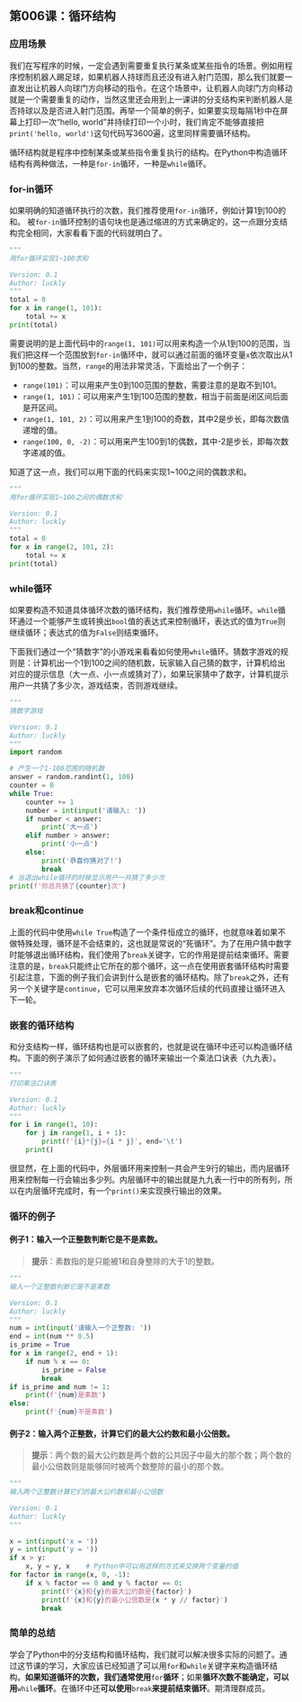 ## 第006课：循环结构

### 应用场景

我们在写程序的时候，一定会遇到需要重复执行某条或某些指令的场景。例如用程序控制机器人踢足球，如果机器人持球而且还没有进入射门范围，那么我们就要一直发出让机器人向球门方向移动的指令。在这个场景中，让机器人向球门方向移动就是一个需要重复的动作，当然这里还会用到上一课讲的分支结构来判断机器人是否持球以及是否进入射门范围。再举一个简单的例子，如果要实现每隔1秒中在屏幕上打印一次“hello, world”并持续打印一个小时，我们肯定不能够直接把`print('hello, world')`这句代码写3600遍，这里同样需要循环结构。

循环结构就是程序中控制某条或某些指令重复执行的结构。在Python中构造循环结构有两种做法，一种是`for-in`循环，一种是`while`循环。

### for-in循环

如果明确的知道循环执行的次数，我们推荐使用`for-in`循环，例如计算1到100的和。 被`for-in`循环控制的语句块也是通过缩进的方式来确定的，这一点跟分支结构完全相同，大家看看下面的代码就明白了。

```Python
"""
用for循环实现1~100求和

Version: 0.1
Author: luckly
"""
total = 0
for x in range(1, 101):
    total += x
print(total)
```

需要说明的是上面代码中的`range(1, 101)`可以用来构造一个从1到100的范围，当我们把这样一个范围放到`for-in`循环中，就可以通过前面的循环变量`x`依次取出从1到100的整数。当然，`range`的用法非常灵活，下面给出了一个例子：

- `range(101)`：可以用来产生0到100范围的整数，需要注意的是取不到101。
- `range(1, 101)`：可以用来产生1到100范围的整数，相当于前面是闭区间后面是开区间。
- `range(1, 101, 2)`：可以用来产生1到100的奇数，其中2是步长，即每次数值递增的值。
- `range(100, 0, -2)`：可以用来产生100到1的偶数，其中-2是步长，即每次数字递减的值。

知道了这一点，我们可以用下面的代码来实现1~100之间的偶数求和。

```Python
"""
用for循环实现1~100之间的偶数求和

Version: 0.1
Author: luckly
"""
total = 0
for x in range(2, 101, 2):
    total += x
print(total)
```

### while循环

如果要构造不知道具体循环次数的循环结构，我们推荐使用`while`循环。`while`循环通过一个能够产生或转换出`bool`值的表达式来控制循环，表达式的值为`True`则继续循环；表达式的值为`False`则结束循环。

下面我们通过一个“猜数字”的小游戏来看看如何使用`while`循环。猜数字游戏的规则是：计算机出一个1到100之间的随机数，玩家输入自己猜的数字，计算机给出对应的提示信息（大一点、小一点或猜对了），如果玩家猜中了数字，计算机提示用户一共猜了多少次，游戏结束，否则游戏继续。

```Python
"""
猜数字游戏

Version: 0.1
Author: luckly
"""
import random

# 产生一个1-100范围的随机数
answer = random.randint(1, 100)
counter = 0
while True:
    counter += 1
    number = int(input('请输入: '))
    if number < answer:
        print('大一点')
    elif number > answer:
        print('小一点')
    else:
        print('恭喜你猜对了!')
        break
# 当退出while循环的时候显示用户一共猜了多少次
print(f'你总共猜了{counter}次')
```

### break和continue

上面的代码中使用`while True`构造了一个条件恒成立的循环，也就意味着如果不做特殊处理，循环是不会结束的，这也就是常说的“死循环”。为了在用户猜中数字时能够退出循环结构，我们使用了`break`关键字，它的作用是提前结束循环。需要注意的是，`break`只能终止它所在的那个循环，这一点在使用嵌套循环结构时需要引起注意，下面的例子我们会讲到什么是嵌套的循环结构。除了`break`之外，还有另一个关键字是`continue`，它可以用来放弃本次循环后续的代码直接让循环进入下一轮。

### 嵌套的循环结构

和分支结构一样，循环结构也是可以嵌套的，也就是说在循环中还可以构造循环结构。下面的例子演示了如何通过嵌套的循环来输出一个乘法口诀表（九九表）。

```Python
"""
打印乘法口诀表

Version: 0.1
Author: luckly
"""
for i in range(1, 10):
    for j in range(1, i + 1):
        print(f'{i}*{j}={i * j}', end='\t')
    print()
```

很显然，在上面的代码中，外层循环用来控制一共会产生9行的输出，而内层循环用来控制每一行会输出多少列。内层循环中的输出就是九九表一行中的所有列，所以在内层循环完成时，有一个`print()`来实现换行输出的效果。

### 循环的例子

#### 例子1：输入一个正整数判断它是不是素数。

> **提示**：素数指的是只能被1和自身整除的大于1的整数。

```Python
"""
输入一个正整数判断它是不是素数

Version: 0.1
Author: luckly
"""
num = int(input('请输入一个正整数: '))
end = int(num ** 0.5)
is_prime = True
for x in range(2, end + 1):
    if num % x == 0:
        is_prime = False
        break
if is_prime and num != 1:
    print(f'{num}是素数')
else:
    print(f'{num}不是素数')
```

#### 例子2：输入两个正整数，计算它们的最大公约数和最小公倍数。

> **提示**：两个数的最大公约数是两个数的公共因子中最大的那个数；两个数的最小公倍数则是能够同时被两个数整除的最小的那个数。

```Python
"""
输入两个正整数计算它们的最大公约数和最小公倍数

Version: 0.1
Author: luckly
"""

x = int(input('x = '))
y = int(input('y = '))
if x > y:
    x, y = y, x    # Python中可以用这样的方式来交换两个变量的值
for factor in range(x, 0, -1):
    if x % factor == 0 and y % factor == 0:
        print(f'{x}和{y}的最大公约数是{factor}')
        print(f'{x}和{y}的最小公倍数是{x * y // factor}')
        break
```

### 简单的总结

学会了Python中的分支结构和循环结构，我们就可以解决很多实际的问题了。通过这节课的学习，大家应该已经知道了可以用`for`和`while`关键字来构造循环结构。**如果知道循环的次数，我们通常使用**`for`**循环**；如果**循环次数不能确定，可以用**`while`**循环**。在循环中还**可以使用**`break`**来提前结束循环**。期清理群成员。
